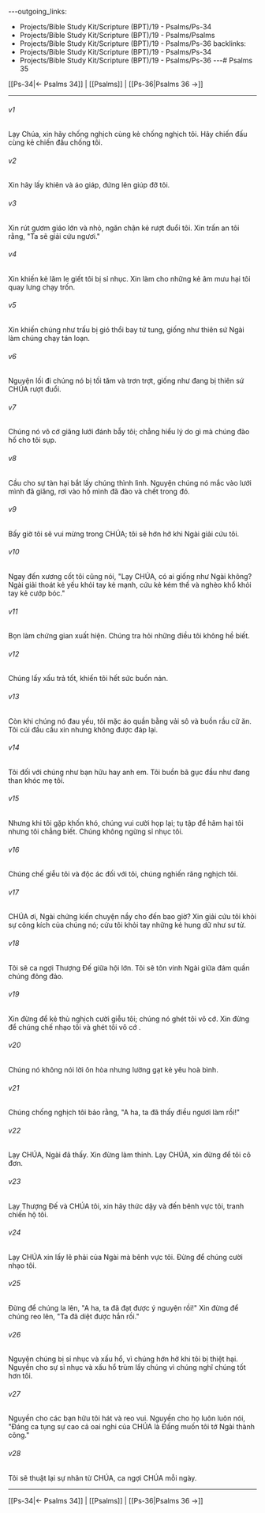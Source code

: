 ---outgoing_links:
  - Projects/Bible Study Kit/Scripture (BPT)/19 - Psalms/Ps-34
  - Projects/Bible Study Kit/Scripture (BPT)/19 - Psalms/Psalms
  - Projects/Bible Study Kit/Scripture (BPT)/19 - Psalms/Ps-36
backlinks:
  - Projects/Bible Study Kit/Scripture (BPT)/19 - Psalms/Ps-34
  - Projects/Bible Study Kit/Scripture (BPT)/19 - Psalms/Ps-36
---# Psalms 35

[[Ps-34|← Psalms 34]] | [[Psalms]] | [[Ps-36|Psalms 36 →]]
***



###### v1 
Lạy Chúa, xin hãy chống nghịch cùng kẻ chống nghịch tôi. Hãy chiến đấu cùng kẻ chiến đấu chống tôi. 

###### v2 
Xin hãy lấy khiên và áo giáp, đứng lên giúp đỡ tôi. 

###### v3 
Xin rút gươm giáo lớn và nhỏ, ngăn chận kẻ rượt đuổi tôi. Xin trấn an tôi rằng, "Ta sẽ giải cứu ngươi." 

###### v4 
Xin khiến kẻ lăm le giết tôi bị sỉ nhục. Xin làm cho những kẻ âm mưu hại tôi quay lưng chạy trốn. 

###### v5 
Xin khiến chúng như trấu bị gió thổi bay tứ tung, giống như thiên sứ Ngài làm chúng chạy tán loạn. 

###### v6 
Nguyện lối đi chúng nó bị tối tăm và trơn trợt, giống như đang bị thiên sứ CHÚA rượt đuổi. 

###### v7 
Chúng nó vô cớ giăng lưới đánh bẫy tôi; chẳng hiểu lý do gì mà chúng đào hố cho tôi sụp. 

###### v8 
Cầu cho sự tàn hại bắt lấy chúng thình lình. Nguyện chúng nó mắc vào lưới mình đã giăng, rơi vào hố mình đã đào và chết trong đó. 

###### v9 
Bấy giờ tôi sẽ vui mừng trong CHÚA; tôi sẽ hớn hở khi Ngài giải cứu tôi. 

###### v10 
Ngay đến xương cốt tôi cũng nói, "Lạy CHÚA, có ai giống như Ngài không? Ngài giải thoát kẻ yếu khỏi tay kẻ mạnh, cứu kẻ kém thế và nghèo khổ khỏi tay kẻ cướp bóc." 

###### v11 
Bọn làm chứng gian xuất hiện. Chúng tra hỏi những điều tôi không hề biết. 

###### v12 
Chúng lấy xấu trả tốt, khiến tôi hết sức buồn nản. 

###### v13 
Còn khi chúng nó đau yếu, tôi mặc áo quần bằng vải sô và buồn rầu cữ ăn. Tôi cúi đầu cầu xin nhưng không được đáp lại. 

###### v14 
Tôi đối với chúng như bạn hữu hay anh em. Tôi buồn bã gục đầu như đang than khóc mẹ tôi. 

###### v15 
Nhưng khi tôi gặp khốn khó, chúng vui cười họp lại; tụ tập để hãm hại tôi nhưng tôi chẳng biết. Chúng không ngừng sỉ nhục tôi. 

###### v16 
Chúng chế giễu tôi và độc ác đối với tôi, chúng nghiến răng nghịch tôi. 

###### v17 
CHÚA ơi, Ngài chứng kiến chuyện nầy cho đến bao giờ? Xin giải cứu tôi khỏi sự công kích của chúng nó; cứu tôi khỏi tay những kẻ hung dữ như sư tử. 

###### v18 
Tôi sẽ ca ngợi Thượng Đế giữa hội lớn. Tôi sẽ tôn vinh Ngài giữa đám quần chúng đông đảo. 

###### v19 
Xin đừng để kẻ thù nghịch cười giễu tôi; chúng nó ghét tôi vô cớ. Xin đừng để chúng chế nhạo tôi và ghét tôi vô cớ . 

###### v20 
Chúng nó không nói lời ôn hòa nhưng lường gạt kẻ yêu hoà bình. 

###### v21 
Chúng chống nghịch tôi bảo rằng, "A ha, ta đã thấy điều ngươi làm rồi!" 

###### v22 
Lạy CHÚA, Ngài đã thấy. Xin đừng làm thinh. Lạy CHÚA, xin đừng để tôi cô đơn. 

###### v23 
Lạy Thượng Đế và CHÚA tôi, xin hãy thức dậy và đến bênh vực tôi, tranh chiến hộ tôi. 

###### v24 
Lạy CHÚA xin lấy lẽ phải của Ngài mà bênh vực tôi. Đừng để chúng cười nhạo tôi. 

###### v25 
Đừng để chúng la lên, "A ha, ta đã đạt được ý nguyện rồi!" Xin đừng để chúng reo lên, "Ta đã diệt được hắn rồi." 

###### v26 
Nguyện chúng bị sỉ nhục và xấu hổ, vì chúng hớn hở khi tôi bị thiệt hại. Nguyền cho sự sỉ nhục và xấu hổ trùm lấy chúng vì chúng nghĩ chúng tốt hơn tôi. 

###### v27 
Nguyền cho các bạn hữu tôi hát và reo vui. Nguyền cho họ luôn luôn nói, "Đáng ca tụng sự cao cả oai nghi của CHÚA là Đấng muốn tôi tớ Ngài thành công." 

###### v28 
Tôi sẽ thuật lại sự nhân từ CHÚA, ca ngợi CHÚA mỗi ngày.

***
[[Ps-34|← Psalms 34]] | [[Psalms]] | [[Ps-36|Psalms 36 →]]
